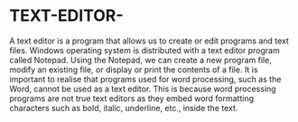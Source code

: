 # TEXT-EDITOR-

A text editor is a program that allows us to create or edit programs and text files. Windows operating system is distributed with a text editor program called Notepad. Using the Notepad, we can create a new program file, modify an existing file, or display or print the contents of a file. It is important to realise that programs used for word processing, such as the Word, cannot be used as a text editor. This is because word processing programs are not true text editors as they embed word formatting characters such as bold, italic, underline, etc., inside the text.
